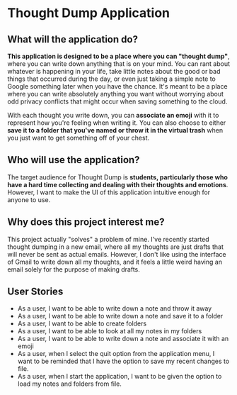 # Thought Dump Application

## What will the application do?

**This application is designed to be a place where you can "thought dump"**,
where you can write down anything that is on your mind. You can rant about whatever
is happening in your life, take little notes about the good or bad things that occurred during the day, or even
just taking a simple note to Google something later when you have the chance. It's meant to be a place where you can
write absolutely anything you want without worrying about odd privacy conflicts that might occur when saving something
to the cloud.

With each thought you write down, you can **associate an emoji** with it to represent how you're feeling when writing it.
You can also choose to either **save it to a folder that you've named or throw it in the virtual trash** when you just want
to get something off of your chest.

## Who will use the application?

The target audience for Thought Dump is **students, particularly those who have a hard time collecting and dealing with
their thoughts and emotions**. However, I want to make the UI of this application intuitive enough for anyone to use.

## Why does this project interest me?

This project actually "solves" a problem of mine. I've recently started thought dumping in a new email, where all my
thoughts are just drafts that will never be sent as actual emails. However, I don't like using the interface of Gmail
to write down all my thoughts, and it feels a little weird having an email solely for the purpose of making drafts.

## User Stories
- As a user, I want to be able to write down a note and throw it away
- As a user, I want to be able to write down a note and save it to a folder
- As a user, I want to be able to create folders
- As a user, I want to be able to look at all my notes in my folders
- As a user, I want to be able to write down a note and associate it with an emoji
- As a user, when I select the quit option from the application menu, I want to be reminded that I have the option to 
save my recent changes to file. 
- As a user, when I start the application, I want to be given the option to load my notes and folders from file.